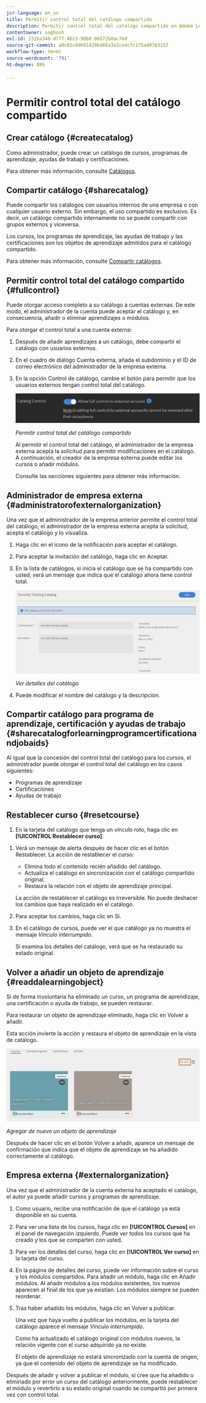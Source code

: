 ```yaml
---
jcr-language: en_us
title: Permitir control total del catálogo compartido
description: Permitir control total del catálogo compartido en Adobe Learning Manager
contentowner: saghosh
exl-id: 231ba348-d777-4b13-98b0-06572b0ac7ed
source-git-commit: a0c01c0d691429bd66a3a2ce4cfc175ad0703157
workflow-type: tm+mt
source-wordcount: '791'
ht-degree: 89%

---
```


# Permitir control total del catálogo compartido

## Crear catálogo {#createcatalog}

Como administrador, puede crear un catálogo de cursos, programas de aprendizaje, ayudas de trabajo y certificaciones.

Para obtener más información, consulte [Catálogos](/help/migrated/administrators/feature-summary/catalogs.md).

## Compartir catálogo {#sharecatalog}

Puede compartir los catálogos con usuarios internos de una empresa o con cualquier usuario externo. Sin embargo, el uso compartido es exclusivo. Es decir, un catálogo compartido internamente no se puede compartir con grupos externos y viceversa.

Los cursos, los programas de aprendizaje, las ayudas de trabajo y las certificaciones son los objetos de aprendizaje admitidos para el catálogo compartido.

Para obtener más información, consulte [Compartir catálogos](/help/migrated/administrators/feature-summary/catalogs.md).

## Permitir control total del catálogo compartido {#fullcontrol}

Puede otorgar acceso completo a su catálogo a cuentas externas. De este modo, el administrador de la cuenta puede aceptar el catálogo y, en consecuencia, añadir o eliminar aprendizajes o módulos.

Para otorgar el control total a una cuenta externa:

1. Después de añadir aprendizajes a un catálogo, debe compartir el catálogo con usuarios externos.
1. En el cuadro de diálogo Cuenta externa, añada el subdominio y el ID de correo electrónico del administrador de la empresa externa.
1. En la opción Control de catálogo, cambie el botón para permitir que los usuarios externos tengan control total del catálogo.

   ![](assets/catalog-control.png)

   *Permitir control total del catálogo compartido*

   Al permitir el control total del catálogo, el administrador de la empresa externa acepta la solicitud para permitir modificaciones en el catálogo. A continuación, el creador de la empresa externa puede editar los cursos o añadir módulos.

   Consulte las secciones siguientes para obtener más información.

## Administrador de empresa externa {#administratorofexternalorganization}

Una vez que el administrador de la empresa anterior permite el control total del catálogo, el administrador de la empresa externa acepta la solicitud, acepta el catálogo y lo visualiza.

1. Haga clic en el icono de la notificación para aceptar el catálogo.

   <!--![](assets/notification-to-acceptcatalog.png)-->

1. Para aceptar la invitación del catálogo, haga clic en Aceptar.
1. En la lista de catálogos, si inicia el catálogo que se ha compartido con usted, verá un mensaje que indica que el catálogo ahora tiene control total.

   ![](assets/catalog-details.png)

   *Ver detalles del catálogo*

1. Puede modificar el nombre del catálogo y la descripción.

## Compartir catálogo para programa de aprendizaje, certificación y ayudas de trabajo {#sharecatalogforlearningprogramcertificationandjobaids}

Al igual que la concesión del control total del catálogo para los cursos, el administrador puede otorgar el control total del catálogo en los casos siguientes:

* Programas de aprendizaje
* Certificaciones
* Ayudas de trabajo

## Restablecer curso {#resetcourse}

1. En la tarjeta del catálogo que tenga un vínculo roto, haga clic en **[!UICONTROL Restablecer curso]**.

<!-- ![](assets/reset-course.png)-->

1. Verá un mensaje de alerta después de hacer clic en el botón Restablecer. La acción de restablecer el curso:

   * Elimina todo el contenido recién añadido del catálogo.
   * Actualiza el catálogo en sincronización con el catálogo compartido original.
   * Restaura la relación con el objeto de aprendizaje principal.

   La acción de restablecer el catálogo es irreversible. No puede deshacer los cambios que haya realizado en el catálogo.

1. Para aceptar los cambios, haga clic en Sí.
1. En el catálogo de cursos, puede ver el que catálogo ya no muestra el mensaje *Vínculo interrumpido*.

   Si examina los detalles del catálogo, verá que se ha restaurado su estado original.

## Volver a añadir un objeto de aprendizaje {#readdalearningobject}

Si de forma involuntaria ha eliminado un curso, un programa de aprendizaje, una certificación o ayuda de trabajo, se pueden restaurar.

Para restaurar un objeto de aprendizaje eliminado, haga clic en Volver a añadir.

Esta acción invierte la acción y restaura el objeto de aprendizaje en la vista de catálogo.

![](assets/re-add-button.png)

*Agregar de nuevo un objeto de aprendizaje*

Después de hacer clic en el botón Volver a añadir, aparece un mensaje de confirmación que indica que el objeto de aprendizaje se ha añadido correctamente al catálogo.

## Empresa externa {#externalorganization}

Una vez que el administrador de la cuenta externa ha aceptado el catálogo, el autor ya puede añadir cursos y programas de aprendizaje.

1. Como usuario, recibe una notificación de que el catálogo ya está disponible en su cuenta.
1. Para ver una lista de los cursos, haga clic en **[!UICONTROL Cursos]** en el panel de navegación izquierdo. Puede ver todos los cursos que ha creado y los que se comparten con usted.
1. Para ver los detalles del curso, haga clic en **[!UICONTROL Ver curso]** en la tarjeta del curso.

   <!--![](assets/view-course.png)-->

1. En la página de detalles del curso, puede ver información sobre el curso y los módulos compartidos. Para añadir un módulo, haga clic en Añadir módulos. Al añadir módulos a los módulos existentes, los nuevos aparecen al final de los que ya existían. Los módulos siempre se pueden reordenar.
1. Tras haber añadido los módulos, haga clic en Volver a publicar.

   Una vez que haya vuelto a publicar los módulos, en la tarjeta del catálogo aparece el mensaje *Vínculo interrumpido*.

   Como ha actualizado el catálogo original con módulos nuevos, la relación vigente con el curso adquirido ya no existe.

   El objeto de aprendizaje no estará sincronizado con la cuenta de origen, ya que el contenido del objeto de aprendizaje se ha modificado.

   <!--![](assets/link-broken.png)-->

Después de añadir y volver a publicar el módulo, si cree que ha añadido o eliminado por error un curso del catálogo anteriormente, puede restablecer el módulo y revertirlo a su estado original cuando se compartió por primera vez con control total.
